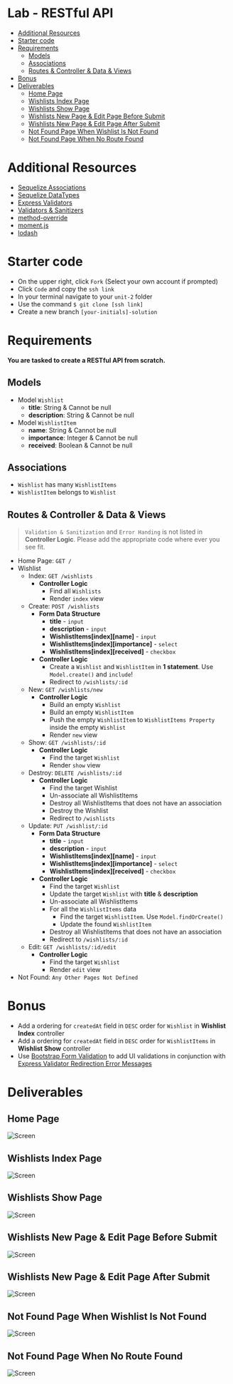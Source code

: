 # Lab - RESTful API <!-- omit in toc -->
- [Additional Resources](#additional-resources)
- [Starter code](#starter-code)
- [Requirements](#requirements)
  - [Models](#models)
  - [Associations](#associations)
  - [Routes & Controller & Data & Views](#routes--controller--data--views)
- [Bonus](#bonus)
- [Deliverables](#deliverables)
  - [Home Page](#home-page)
  - [Wishlists Index Page](#wishlists-index-page)
  - [Wishlists Show Page](#wishlists-show-page)
  - [Wishlists New Page & Edit Page Before Submit](#wishlists-new-page--edit-page-before-submit)
  - [Wishlists New Page & Edit Page After Submit](#wishlists-new-page--edit-page-after-submit)
  - [Not Found Page When Wishlist Is Not Found](#not-found-page-when-wishlist-is-not-found)
  - [Not Found Page When No Route Found](#not-found-page-when-no-route-found)

# Additional Resources
- [Sequelize Associations](https://sequelize.org/master/manual/assocs.html)
- [Sequelize DataTypes](https://sequelize.org/master/variable/index.html#static-variable-DataTypes)
- [Express Validators](https://express-validator.github.io/docs/)
- [Validators & Sanitizers](https://github.com/validatorjs/validator.js#validators)
- [method-override](https://github.com/expressjs/method-override#override-using-a-query-value)
- [moment.js](https://momentjs.com/)
- [lodash](https://lodash.com/)

# Starter code
- On the upper right, click `Fork` (Select your own account if prompted)
- Click `Code` and copy the `ssh link`
- In your terminal navigate to your `unit-2` folder
- Use the command `$ git clone [ssh link]`
- Create a new branch `[your-initials]-solution`

# Requirements
**You are tasked to create a RESTful API from scratch.**

## Models
- Model `Wishlist`
  - **title**: String & Cannot be null
  - **description**: String & Cannot be null
- Model `WishlistItem`
  - **name**: String & Cannot be null
  - **importance**: Integer & Cannot be null
  - **received**: Boolean & Cannot be null

## Associations
- `Wishlist` has many `WishlistItems`
- `WishlistItem` belongs to `Wishlist`

## Routes & Controller & Data & Views
> `Validation & Sanitization` and `Error Handing` is not listed in **Controller Logic**. Please add the appropriate code where ever you see fit.

- Home Page: `GET /`
- Wishlist
  - Index: `GET /wishlists`
    - **Controller Logic**
      - Find all `Wishlists`
      - Render `index` view
  - Create: `POST /wishlists`
    - **Form Data Structure**
      - **title** - `input`
      - **description** - `input`
      - **WishlistItems\[index\]\[name\]** - `input`
      - **WishlistItems\[index\]\[importance\]** - `select`
      - **WishlistItems\[index\]\[received\]** - `checkbox`
    - **Controller Logic**
      - Create a `Wishlist` and `WishlistItem` in **1 statement**. Use `Model.create()` and `include`!
      - Redirect to `/wishlists/:id`
  - New: `GET /wishlists/new`
    - **Controller Logic**
      - Build an empty `Wishlist`
      - Build an empty `WishlistItem`
      - Push the empty `WishlistItem` to `WishlistItems Property` inside the empty `Wishlist`
      - Render `new` view
  - Show: `GET /wishlists/:id`
    - **Controller Logic**
      - Find the target `Wishlist`
      - Render `show` view
  - Destroy: `DELETE /wishlists/:id`
    - **Controller Logic**
      - Find the target Wishlist
      - Un-associate all WishlistItems
      - Destroy all WishlistItems that does not have an association
      - Destroy the Wishlist
      - Redirect to `/wishlists`
  - Update: `PUT /wishlist/:id`
    - **Form Data Structure**
      - **title** - `input`
      - **description** - `input`
      - **WishlistItems\[index\]\[name\]** - `input`
      - **WishlistItems\[index\]\[importance\]** - `select`
      - **WishlistItems\[index\]\[received\]** - `checkbox`
    - **Controller Logic**
      - Find the target `Wishlist`
      - Update the target `Wishlist` with **title** & **description**
      - Un-associate all WishlistItems
      - For all the `WishlistItems` data
        - Find the target `WishlistItem`. Use `Model.findOrCreate()`
        - Update the found `WishlistItem`
      - Destroy all WishlistItems that does not have an association
      - Redirect to `/wishlists/:id`
  - Edit: `GET /wishlists/:id/edit`
    - **Controller Logic**
      - Find the target `Wishlist`
      - Render `edit` view
- Not Found: `Any Other Pages Not Defined`

# Bonus
- Add a ordering for `createdAt` field in `DESC` order for `Wishlist` in **Wishlist Index** controller
- Add a ordering for `createdAt` field in `DESC` order for `WishlistItems` in **Wishlist Show** controller
- Use [Bootstrap Form Validation](https://getbootstrap.com/docs/4.6/components/forms/#custom-styles) to add UI validations in conjunction with [Express Validator Redirection Error Messages](https://github.com/dented-academy/fswdi-curriculum/blob/master/unit2/2.1/restful-api/README.md#controller-level-validation-setup)

# Deliverables
## Home Page
![Screen](https://i.imgur.com/a1TUGef.png)

## Wishlists Index Page
![Screen](https://i.imgur.com/LvZv9i7.png)

## Wishlists Show Page
![Screen](https://i.imgur.com/r8Ae1QJ.png)

## Wishlists New Page & Edit Page Before Submit
![Screen](https://i.imgur.com/1jQuFbc.png)

## Wishlists New Page & Edit Page After Submit
![Screen](https://i.imgur.com/lhqmT0W.png)

## Not Found Page When Wishlist Is Not Found
![Screen](https://i.imgur.com/doynxqF.png)

## Not Found Page When No Route Found
![Screen](https://i.imgur.com/AhwuIxU.png)
